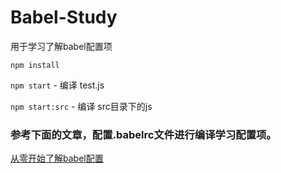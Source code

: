 # Babel-Study
用于学习了解babel配置项

`npm install`

`npm start` - 编译 test.js

`npm start:src` - 编译 src目录下的js

### 参考下面的文章，配置.babelrc文件进行编译学习配置项。
[从零开始了解babel配置](https://zhuanlan.zhihu.com/p/67989826)
